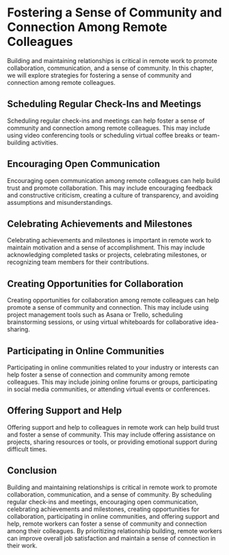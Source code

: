 Fostering a Sense of Community and Connection Among Remote Colleagues
=======================================================================================================================================

Building and maintaining relationships is critical in remote work to promote collaboration, communication, and a sense of community. In this chapter, we will explore strategies for fostering a sense of community and connection among remote colleagues.

Scheduling Regular Check-Ins and Meetings
----------------------------------------------------

Scheduling regular check-ins and meetings can help foster a sense of community and connection among remote colleagues. This may include using video conferencing tools or scheduling virtual coffee breaks or team-building activities.

Encouraging Open Communication
-----------------------------------------

Encouraging open communication among remote colleagues can help build trust and promote collaboration. This may include encouraging feedback and constructive criticism, creating a culture of transparency, and avoiding assumptions and misunderstandings.

Celebrating Achievements and Milestones
--------------------------------------------------

Celebrating achievements and milestones is important in remote work to maintain motivation and a sense of accomplishment. This may include acknowledging completed tasks or projects, celebrating milestones, or recognizing team members for their contributions.

Creating Opportunities for Collaboration
---------------------------------------------------

Creating opportunities for collaboration among remote colleagues can help promote a sense of community and connection. This may include using project management tools such as Asana or Trello, scheduling brainstorming sessions, or using virtual whiteboards for collaborative idea-sharing.

Participating in Online Communities
----------------------------------------------

Participating in online communities related to your industry or interests can help foster a sense of connection and community among remote colleagues. This may include joining online forums or groups, participating in social media communities, or attending virtual events or conferences.

Offering Support and Help
------------------------------------

Offering support and help to colleagues in remote work can help build trust and foster a sense of community. This may include offering assistance on projects, sharing resources or tools, or providing emotional support during difficult times.

Conclusion
----------

Building and maintaining relationships is critical in remote work to promote collaboration, communication, and a sense of community. By scheduling regular check-ins and meetings, encouraging open communication, celebrating achievements and milestones, creating opportunities for collaboration, participating in online communities, and offering support and help, remote workers can foster a sense of community and connection among their colleagues. By prioritizing relationship building, remote workers can improve overall job satisfaction and maintain a sense of connection in their work.
